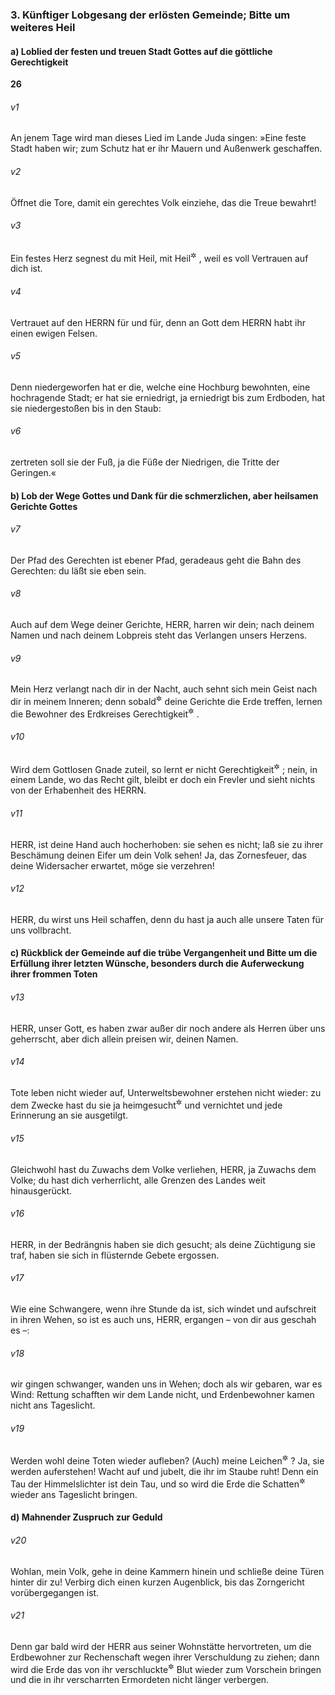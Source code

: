 ### 3. Künftiger Lobgesang der erlösten Gemeinde; Bitte um weiteres Heil

#### a) Loblied der festen und treuen Stadt Gottes auf die göttliche Gerechtigkeit

__26__

###### v1
An jenem Tage wird man dieses Lied im Lande Juda singen: »Eine feste Stadt haben wir; zum Schutz hat er ihr Mauern und Außenwerk geschaffen.

###### v2
Öffnet die Tore, damit ein gerechtes Volk einziehe, das die Treue bewahrt!

###### v3
Ein festes Herz segnest du mit Heil, mit Heil<sup title="oder: Frieden">&#x2732;</sup>
, weil es voll Vertrauen auf dich ist.

###### v4
Vertrauet auf den HERRN für und für, denn an Gott dem HERRN habt ihr einen ewigen Felsen.

###### v5
Denn niedergeworfen hat er die, welche eine Hochburg bewohnten, eine hochragende Stadt; er hat sie erniedrigt, ja erniedrigt bis zum Erdboden, hat sie niedergestoßen bis in den Staub:

###### v6
zertreten soll sie der Fuß, ja die Füße der Niedrigen, die Tritte der Geringen.«

#### b) Lob der Wege Gottes und Dank für die schmerzlichen, aber heilsamen Gerichte Gottes


###### v7
Der Pfad des Gerechten ist ebener Pfad, geradeaus geht die Bahn des Gerechten: du läßt sie eben sein.

###### v8
Auch auf dem Wege deiner Gerichte, HERR, harren wir dein; nach deinem Namen und nach deinem Lobpreis steht das Verlangen unsers Herzens.

###### v9
Mein Herz verlangt nach dir in der Nacht, auch sehnt sich mein Geist nach dir in meinem Inneren; denn sobald<sup title="oder: je nachdem">&#x2732;</sup>
 deine Gerichte die Erde treffen, lernen die Bewohner des Erdkreises Gerechtigkeit<sup title="oder: das rechte Verhalten">&#x2732;</sup>
.

###### v10
Wird dem Gottlosen Gnade zuteil, so lernt er nicht Gerechtigkeit<sup title="oder: das rechte Verhalten">&#x2732;</sup>
; nein, in einem Lande, wo das Recht gilt, bleibt er doch ein Frevler und sieht nichts von der Erhabenheit des HERRN.

###### v11
HERR, ist deine Hand auch hocherhoben: sie sehen es nicht; laß sie zu ihrer Beschämung deinen Eifer um dein Volk sehen! Ja, das Zornesfeuer, das deine Widersacher erwartet, möge sie verzehren!

###### v12
HERR, du wirst uns Heil schaffen, denn du hast ja auch alle unsere Taten für uns vollbracht.

#### c) Rückblick der Gemeinde auf die trübe Vergangenheit und Bitte um die Erfüllung ihrer letzten Wünsche, besonders durch die Auferweckung ihrer frommen Toten


###### v13
HERR, unser Gott, es haben zwar außer dir noch andere als Herren über uns geherrscht, aber dich allein preisen wir, deinen Namen.

###### v14
Tote leben nicht wieder auf, Unterweltsbewohner erstehen nicht wieder: zu dem Zwecke hast du sie ja heimgesucht<sup title="= gestraft">&#x2732;</sup>
 und vernichtet und jede Erinnerung an sie ausgetilgt.

###### v15
Gleichwohl hast du Zuwachs dem Volke verliehen, HERR, ja Zuwachs dem Volke; du hast dich verherrlicht, alle Grenzen des Landes weit hinausgerückt.

###### v16
HERR, in der Bedrängnis haben sie dich gesucht; als deine Züchtigung sie traf, haben sie sich in flüsternde Gebete ergossen.

###### v17
Wie eine Schwangere, wenn ihre Stunde da ist, sich windet und aufschreit in ihren Wehen, so ist es auch uns, HERR, ergangen – von dir aus geschah es –:

###### v18
wir gingen schwanger, wanden uns in Wehen; doch als wir gebaren, war es Wind: Rettung schafften wir dem Lande nicht, und Erdenbewohner kamen nicht ans Tageslicht.

###### v19
Werden wohl deine Toten wieder aufleben? (Auch) meine Leichen<sup title="= die Leichname der Meinen">&#x2732;</sup>
? Ja, sie werden auferstehen! Wacht auf und jubelt, die ihr im Staube ruht! Denn ein Tau der Himmelslichter ist dein Tau, und so wird die Erde die Schatten<sup title="vgl. 14,9">&#x2732;</sup>
 wieder ans Tageslicht bringen.

#### d) Mahnender Zuspruch zur Geduld


###### v20
Wohlan, mein Volk, gehe in deine Kammern hinein und schließe deine Türen hinter dir zu! Verbirg dich einen kurzen Augenblick, bis das Zorngericht vorübergegangen ist.

###### v21
Denn gar bald wird der HERR aus seiner Wohnstätte hervortreten, um die Erdbewohner zur Rechenschaft wegen ihrer Verschuldung zu ziehen; dann wird die Erde das von ihr verschluckte<sup title="oder: auf ihr vergossene">&#x2732;</sup>
 Blut wieder zum Vorschein bringen und die in ihr verscharrten Ermordeten nicht länger verbergen.